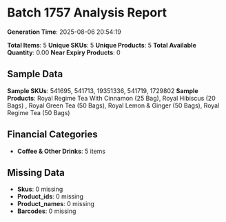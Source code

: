 # Batch 1757 Analysis Report

**Generation Time**: 2025-08-06 20:54:19

**Total Items**: 5
**Unique SKUs**: 5
**Unique Products**: 5
**Total Available Quantity**: 0.00
**Near Expiry Products**: 0

## Sample Data
**Sample SKUs**: 541695, 541713, 19351336, 541719, 1729802
**Sample Products**: Royal Regime Tea With Cinnamon (25 Bag), Royal Hibiscus (20 Bags) , Royal Green Tea (50 Bags), Royal Lemon & Ginger (50 Bags), Royal Regime Tea (50 Bags)

## Financial Categories
- **Coffee & Other Drinks**: 5 items

## Missing Data
- **Skus**: 0 missing
- **Product_ids**: 0 missing
- **Product_names**: 0 missing
- **Barcodes**: 0 missing
